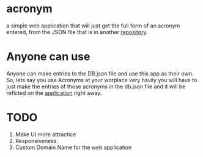 # acronym
a simple web application that will just get the full form of an acronym entered, from the JSON file that is in another [repository](https://github.com/viveksinghggits/acronym-db).

# Anyone can use
Anyone can make entries to the DB.json file and use this app as their own. So, lets say you use Acronyms at your worplace very havily you will have to just make the entries of those acronyms in the db.json file and it will be reflcted on the [application](https://viveksinghggits.github.io/acronym/) right away.


# TODO
1. Make UI more attractice
2. Responsiveness
3. Custom Domain Name for the web application
